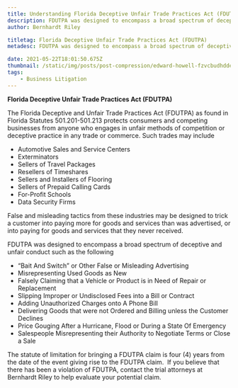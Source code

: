 ```yaml
---
title: Understanding Florida Deceptive Unfair Trade Practices Act (FDUTPA)
description: FDUTPA was designed to encompass a broad spectrum of deceptive and unfair conduct...
author: Bernhardt Riley

titletag: Florida Deceptive Unfair Trade Practices Act (FDUTPA)
metadesc: FDUTPA was designed to encompass a broad spectrum of deceptive and unfair conduct...

date: 2021-05-22T18:01:50.675Z
thumbnail: /static/img/posts/post-compression/edward-howell-fzvcbudhdde-unsplash.webp
tags:
    - Business Litigation
---
```


**Florida Deceptive Unfair Trade Practices Act (FDUTPA)**

The Florida Deceptive and Unfair Trade Practices Act (FDUTPA) as found in Florida Statutes 501.201-501.213 protects consumers and competing businesses from anyone who engages in unfair methods of
competition or deceptive practice in any trade or commerce. Such trades may include

-   Automotive Sales and Service Centers
-   Exterminators
-   Sellers of Travel Packages
-   Resellers of Timeshares
-   Sellers and Installers of Flooring
-   Sellers of Prepaid Calling Cards
-   For-Profit Schools
-   Data Security Firms

False and misleading tactics from these industries may be designed to trick a customer into paying more for goods and services than was advertised, or into paying for goods and services that they
never received.

FDUTPA was designed to encompass a broad spectrum of deceptive and unfair conduct such as the following

-   “Bait And Switch” or Other False or Misleading Advertising
-   Misrepresenting Used Goods as New
-   Falsely Claiming that a Vehicle or Product is in Need of Repair or Replacement
-   Slipping Improper or Undisclosed Fees into a Bill or Contract
-   Adding Unauthorized Charges onto A Phone Bill
-   Delivering Goods that were not Ordered and Billing unless the Customer Declines
-   Price Gouging After a Hurricane, Flood or During a State Of Emergency
-   Salespeople Misrepresenting their Authority to Negotiate Terms or Close a Sale

The statute of limitation for bringing a FDUTPA claim is four (4) years from the date of the event giving rise to the FDUTPA claim.  If you believe that there has been a violation of FDUTPA, contact
the trial attorneys at Bernhardt Riley to help evaluate your potential claim.
